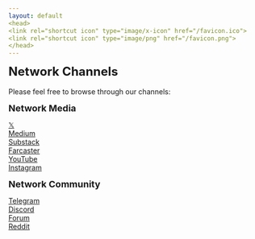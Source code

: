 ```yaml
---
layout: default
<head>
<link rel="shortcut icon" type="image/x-icon" href="/favicon.ico">
<link rel="shortcut icon" type="image/png" href="/favicon.png">
</head>
---
```

<b><font size="5">Network Channels</font></b>
<br>
<br>
Please feel free to browse through our channels: 

<b><font size="4">Network Media</font></b>

<a href="https://x.com/netxork" target="_blank">𝕏</a>
<br>
<a href="https://medium.com/@network" target="_blank">Medium</a>
<br>
<a href="https://network.substack.com/" target="_blank">Substack</a>
<br>
<a href="https://farcaster.xyz/netxork" target="_blank">Farcaster</a>
<br>
<a href="https://youtube.com/@netxork" target="_blank">YouTube</a>
<br>
<a href="https://instagram.com/netxork" target="_blank">Instagram</a>
<br>

<b><font size="4">Network Community</font></b>

<a href="https://t.me/networkfoundation" target="_blank">Telegram</a>
<br>
<a href="https://discord.gg/sCtK6YK" target="_blank">Discord</a>
<br>
<a href="https://network.flarum.cloud" target="_blank">Forum</a>
<br>
<a href="https://reddit.com/r/netxork" target="_blank">Reddit</a>
<br>




